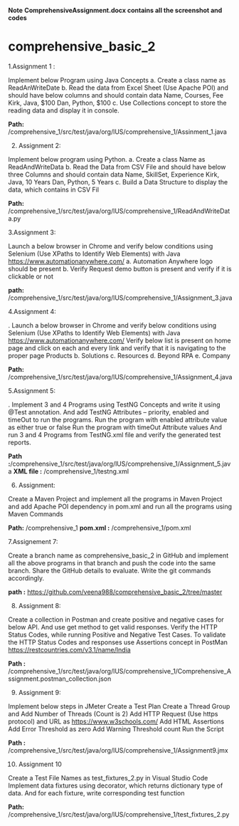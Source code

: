 
**Note** **ComprehensiveAssignment.docx contains all the screenshot and codes**

# comprehensive_basic_2
1.Assignment 1 :

 Implement below Program using Java Concepts
    a. Create a class name as ReadAnWriteDate
    b. Read the data from Excel Sheet (Use Apache POI) and should have below columns and should contain data
    Name, Courses, Fee
    Kirk, Java, $100
    Dan, Python, $100
    c. Use Collections concept to store the reading data and display it in console.
    
  **Path:** /comprehensive_1/src/test/java/org/lUS/comprehensive_1/Assinment_1.java
  
2. Assignment 2:
   
  Implement below program using Python.
  a. Create a class Name as ReadAndWriteData
  b. Read the Data from CSV File and should have below three Columns and should contain data
  Name, SkillSet, Experience
  Kirk, Java, 10 Years
  Dan, Python, 5 Years
  c. Build a Data Structure to display the data, which contains in CSV Fil

**Path:** /comprehensive_1/src/test/java/org/lUS/comprehensive_1/ReadAndWriteData.py

3.Assignment 3:

  Launch a below browser in Chrome and verify below conditions using Selenium (Use XPaths to Identify Web Elements) with Java https://www.automationanywhere.com/
  a. Automation Anywhere logo should be present
  b. Verify Request demo button is present and verify if it is clickable or not
  
**path:** /comprehensive_1/src/test/java/org/lUS/comprehensive_1/Assignment_3.java

4.Assignment 4:

. Launch a below browser in Chrome and verify below conditions using Selenium (Use XPaths to Identify Web Elements) with Java https://www.automationanywhere.com/
Verify below list is present on home page and click on each and every link and verify that it is navigating to the proper page
Products b. Solutions c. Resources d. Beyond RPA e. Company

**Path:** /comprehensive_1/src/test/java/org/lUS/comprehensive_1/Assignment_4.java

5.Assignment 5:

. Implement 3 and 4 Programs using TestNG Concepts and write it using @Test annotation.
And add TestNG Attributes – priority, enabled and timeOut to run the programs.
Run the program with enabled attribute value as either true or false
Run the program with timeOut Attribute values
And run 3 and 4 Programs from TestNG.xml file and verify the generated test reports.

**Path :**/comprehensive_1/src/test/java/org/lUS/comprehensive_1/Assignment_5.java
**XML file :** /comprehensive_1/testng.xml

6. Assignment:
   
Create a Maven Project and implement all the programs in Maven Project and add Apache POI dependency in pom.xml and run all the programs using Maven Commands

**Path:** /comprehensive_1
**pom.xml :** /comprehensive_1/pom.xml

7.Assignement 7:

   Create a branch name as comprehensive_basic_2 in GitHub and implement all the above programs in that branch and push the code into the same branch. Share the GitHub details to evaluate. Write the git commands accordingly.
   
**path :** https://github.com/veena988/comprehensive_basic_2/tree/master

8. Assignment 8:
   
  Create a collection in Postman and create positive and negative cases for below API. And use get method to get valid responses.
  Verify the HTTP Status Codes, while running Positive and Negative Test Cases.
  To validate the HTTP Status Codes and responses use Assertions concept in PostMan https://restcountries.com/v3.1/name/India

**Path :** /comprehensive_1/src/test/java/org/lUS/comprehensive_1/Comprehensive_Assignment.postman_collection.json

9. Assignment 9:
    
  Implement below steps in JMeter
   Create a Test Plan
   Create a Thread Group and Add Number of Threads (Count is 2)
    Add HTTP Request (Use https protocol) and URL as https://www.w3schools.com/
     Add HTML Assertions
    Add Error Threshold as zero
    Add Warning Threshold count
   Run the Script

**Path :** /comprehensive_1/src/test/java/org/lUS/comprehensive_1/Assignment9.jmx

10. Assignment 10
    
  Create a Test File Names as test_fixtures_2.py in Visual Studio Code
  Implement data fixtures using decorator, which returns dictionary type of data. And for each fixture, write corresponding test function

**Path:** /comprehensive_1/src/test/java/org/lUS/comprehensive_1/test_fixtures_2.py
